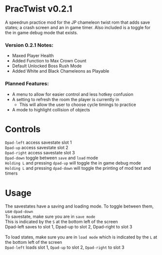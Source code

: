 # PracTwist v0.2.1

A speedrun practice mod for the JP chameleon twist rom that adds save states; a crash screen and an in game timer.
Also included is a toggle for the in game debug mode that exists.</br>

### Version 0.2.1 Notes:
- Maxed Player Health
- Added Function to Max Crown Count
- Default Unlocked Boss Rush Mode
- Added White and Black Chameleons as Playable

### Planned Features:
- A menu to allow for easier control and less hotkey confusion
- A setting to refresh the room the player is currently in
    - This will allow the user to choose cycle timings to practice
- A mode to highlight collision of objects


# Controls
`Dpad-left` access savestate slot 1</br>
`Dpad-up` access savestate slot 2</br>
`Dpad-right` access savestate slot 3</br>
`Dpad-down` toggle between `save` and `load` mode</br>
`Holding L` and pressing `dpad-up` will toggle the in game debug mode</br>
`Holding L` and pressing `dpad-down` will toggle the printing of mod text and timers</br>

# Usage
The savestates have a saving and loading mode. To toggle between them, use `dpad-down`</br>
To savestate, make sure you are in `save mode`</br>
This is indicated by the `S` at the bottom left of the screen</br>
Dpad-left saves to slot 1, Dpad-up to slot 2, Dpad-right to slot 3</br></br>
To load states, make sure you are in `load mode` which is indicated by the `L` at the bottom left of the screen</br>
`Dpad-left` loads slot 1, `Dpad-up` to slot 2, `Dpad-right` to slot 3</br></br>
